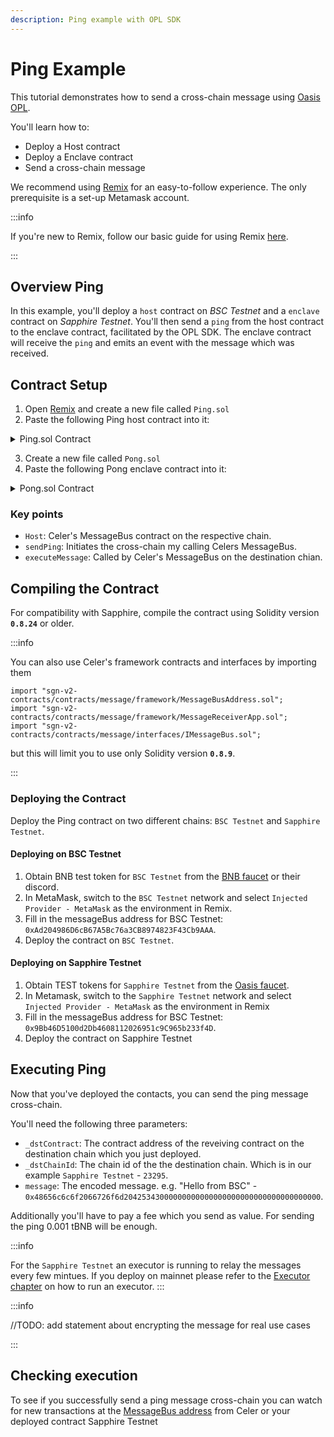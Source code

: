 ```yaml
---
description: Ping example with OPL SDK
---
```


# Ping Example

This tutorial demonstrates how to send a cross-chain message using
[Oasis OPL].

[Oasis OPL]: ./README.md

You'll learn how to:

 - Deploy a Host contract
 - Deploy a Enclave contract
 - Send a cross-chain message

We recommend using [Remix] for an easy-to-follow experience.
The only prerequisite is a set-up Metamask account.

:::info

If you're new to Remix, follow our basic guide for using Remix
[here][dapp-remix].

[dapp-remix]: /dapp/emerald/writing-dapps-on-emerald#create-dapp-on-emerald-with-remix---ethereum-ide

:::

## Overview Ping

In this example, you'll deploy a `host` contract on *BSC Testnet* and a `enclave`
contract on *Sapphire Testnet*.
You'll then send a `ping` from the host contract to the enclave contract,
facilitated by the OPL SDK.
The enclave contract will receive the `ping` and emits an event with the
message which was received.

## Contract Setup

1. Open [Remix] and create a new file called `Ping.sol`
2. Paste the following Ping host contract into it:

 <details>
    <summary> Ping.sol Contract </summary>

    ```solidity title="Ping.sol" showLineNumbers
    // SPDX-License-Identifier: MIT
    pragma solidity ^0.8.0;

    import {Host, Result} from "@oasisprotocol/sapphire-contracts/contracts/OPL.sol";

    contract Ping is Host {
        event MessageReceived(bytes message);

        constructor(address pong) Host(pong) {
            registerEndpoint("pongMessage", _pongMessage);
        }

        function startPing (bytes calldata _message) external payable {
            postMessage("ping", abi.encode(_message));
        }

        function _pongMessage(bytes calldata _args) internal returns (Result) {
            (bytes memory message) = abi.decode((_args), (bytes));
            emit MessageReceived(message);
            return Result.Success;
        }    
    }
    ```
</details>

3. Create a new file called `Pong.sol`
4. Paste the following Pong enclave contract into it:

 <details>
    <summary> Pong.sol Contract </summary>

    ```solidity title="Pong.sol" showLineNumbers
    // SPDX-License-Identifier: MIT
    pragma solidity ^0.8.0;

    import {Enclave, Result, autoswitch} from "@oasisprotocol/sapphire-contracts/contracts/OPL.sol";

    contract Pong is Enclave {
        event MessageReceived(bytes message);

        constructor(address ping, bytes32 chain) Enclave(ping, autoswitch(chain)) {
            registerEndpoint("ping", _pingMessage);
        }

        function _pingMessage(bytes calldata _args) internal returns (Result) {
            (bytes memory message) = abi.decode((_args), (bytes));
            emit MessageReceived(message);
            return Result.Success;
        }
    }
    ```
</details>

### Key points

- `Host`: Celer's MessageBus contract on the respective chain.
- `sendPing`: Initiates the cross-chain my calling Celers MessageBus.
- `executeMessage`: Called by Celer's MessageBus on the destination chian.

## Compiling the Contract

For compatibility with Sapphire, compile the contract using Solidity version
**`0.8.24`** or older.

:::info

You can also use Celer's framework contracts and interfaces by importing them 

```solidity
import "sgn-v2-contracts/contracts/message/framework/MessageBusAddress.sol";
import "sgn-v2-contracts/contracts/message/framework/MessageReceiverApp.sol";
import "sgn-v2-contracts/contracts/message/interfaces/IMessageBus.sol";
```

but this will limit you to use only Solidity version **`0.8.9`**.

:::

### Deploying the Contract

Deploy the Ping contract on two different chains: `BSC Testnet` and
`Sapphire Testnet`.

#### Deploying on BSC Testnet

1. Obtain BNB test token for `BSC Testnet` from the [BNB faucet] or their
   discord.
2. In MetaMask, switch to the `BSC Testnet` network and select
   `Injected Provider - MetaMask` as the environment in Remix.
3. Fill in the messageBus address for BSC Testnet:
   `0xAd204986D6cB67A5Bc76a3CB8974823F43Cb9AAA`.
4. Deploy the contract on `BSC Testnet`.


[BNB faucet]: https://www.bnbchain.org/en/testnet-faucet

#### Deploying on Sapphire Testnet

1. Obtain TEST tokens for `Sapphire Testnet` from the [Oasis faucet].
2. In Metamask, switch to the `Sapphire Testnet` network and select
   `Injected Provider - MetaMask` as the environment in Remix
3. Fill in the messageBus address for BSC Testnet:
   `0x9Bb46D5100d2Db4608112026951c9C965b233f4D`.  
4. Deploy the contract on Sapphire Testnet

[Oasis Faucet]: https://faucet.testnet.oasis.io/

## Executing Ping

Now that you've deployed the contacts, you can send the ping message
cross-chain.

You'll need the following three parameters:

- `_dstContract`: The contract address of the reveiving contract on the
  destination chain which you just deployed.
- `_dstChainId`: The chain id of the the destination chain. Which is in our
  example `Sapphire Testnet` - `23295`.
- `message`: The encoded message. e.g. "Hello from BSC" - 
  `0x48656c6c6f2066726f6d20425343000000000000000000000000000000000000`.

Additionally you'll have to pay a fee which you send as value. For sending the
ping 0.001 tBNB will be enough.

:::info

For the `Sapphire Testnet` an executor is running to relay the messages every
few mintues. If you deploy on mainnet please refer to the [Executor chapter]
on how to run an executor.
:::

[Executor chapter]:  ./README.md#executor

:::info

//TODO: add statement about encrypting the message for real use cases

:::

## Checking execution 

To see if you successfully send a ping message cross-chain you can watch for
new transactions at the [MessageBus address] from Celer or your deployed
contract Sapphire Testnet

[MessageBus address]: https://explorer.oasis.io/testnet/sapphire/address/0x9Bb46D5100d2Db4608112026951c9C965b233f4D

[Remix]: https://remix.ethereum.org/
